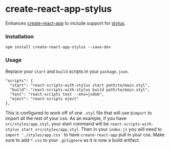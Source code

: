 # create-react-app-stylus

Enhances [create-react-app](https://github.com/facebookincubator/create-react-app) to include support for [stylus](http://stylus-lang.com/).

### Installation

```
npm install create-react-app-stylus --save-dev
```

### Usage

Replace your `start` and `build` scripts in your `package.json`.

```
"scripts": {
  "start": "react-scripts-with-stylus start path/to/main.styl",
  "build": "react-scripts-with-stylus build path/to/main.styl",
  "test": "react-scripts test --env=jsdom",
  "eject": "react-scripts eject"
},
```

This is configured to work off of one `.styl` file that will use `@import` to import all the rest of your css. As an example, if you have `src/styles/app.styl`, your start command will be `react-scripts-with-stylus start src/styles/app.styl`. Then in your `index.js` you will need to `import './styles/app.css'` to have `create-react-app` pull in your css. Make sure to add `*.css` to your `.gitignore` as it is now a build artifact.
